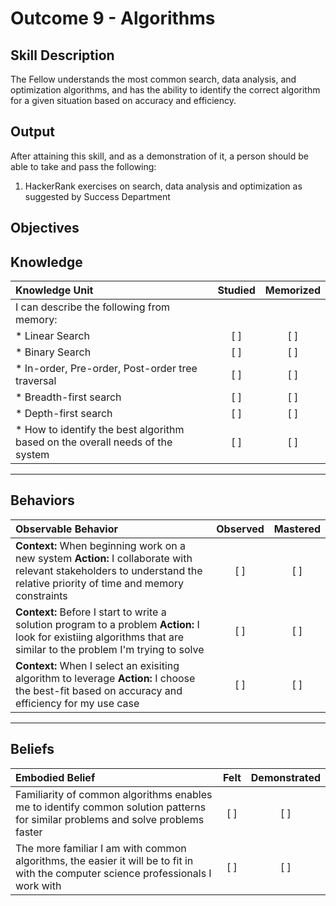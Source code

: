 # Outcome 9 - Algorithms

**Skill Description**
----------
The Fellow understands the most common search, data analysis, and optimization algorithms, and has the ability to identify the correct algorithm for a given situation based on accuracy and efficiency.

**Output**
----------
After attaining this skill, and as a demonstration of it, a person should be able to take and pass the following:

1. HackerRank exercises on search, data analysis and optimization as suggested by Success Department 


**Objectives**
----------
## **Knowledge**


| Knowledge Unit   |      Studied      | Memorized |
|:-------------|:------------------:|:--------:|
| I can describe the following from memory: | | |
| * Linear Search   | [ ] | [ ]  |
| * Binary Search    | [ ] | [ ]  |
| * In-order, Pre-order, Post-order tree traversal | [ ] | [ ]  |
| * Breadth-first search     | [ ] | [ ]  |
| * Depth-first search     | [ ] | [ ]  |
| * How to identify the best algorithm based on the overall needs of the system     | [ ] | [ ]  |



----------


## **Behaviors**

| Observable Behavior   |      Observed      | Mastered |
|:-------------|:------------------:|:--------:|
| **Context:** When beginning work on a new system **Action:** I collaborate with relevant stakeholders to understand the relative priority of time and memory constraints | [ ] | [ ]  |
| **Context:** Before I start to write a solution program to a problem **Action:** I look for existiing algorithms that are similar to the problem I'm trying to solve | [ ] | [ ]  |
| **Context:** When I select an exisiting algorithm to leverage **Action:** I choose the best-fit based on accuracy and efficiency for my use case | [ ] | [ ]  |

----------


## **Beliefs**


| Embodied Belief   |      Felt      | Demonstrated |
|:-------------|:------------------:|:--------:|
| Familiarity of common algorithms enables me to identify common solution patterns for similar problems and solve problems faster | [ ] | [ ]  |
| The more familiar I am with common algorithms, the easier it will be to fit in with the computer science professionals I work with | [ ] | [ ]  |



